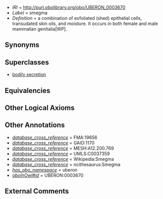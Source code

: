  * *IRI* = http://purl.obolibrary.org/obo/UBERON_0003670
 * *Label* = smegma
 * *Definition* = a combination of exfoliated (shed) epithelial cells, transudated skin oils, and moisture. It occurs in both female and male mammalian genitalia[WP].

## Synonyms


## Superclasses

 * [bodily secretion](../../UBERON/56/UBERON_0000456.md)

## Equivalencies


## Other Logical Axioms


## Other Annotations

 * *[database_cross_reference](../../ef/oboInOwl#hasDbXref.md)* = FMA:19656
 * *[database_cross_reference](../../ef/oboInOwl#hasDbXref.md)* = GAID:1170
 * *[database_cross_reference](../../ef/oboInOwl#hasDbXref.md)* = MESH:A12.200.769
 * *[database_cross_reference](../../ef/oboInOwl#hasDbXref.md)* = UMLS:C0037359
 * *[database_cross_reference](../../ef/oboInOwl#hasDbXref.md)* = Wikipedia:Smegma
 * *[database_cross_reference](../../ef/oboInOwl#hasDbXref.md)* = ncithesaurus:Smegma
 * *[has_obo_namespace](../../ce/oboInOwl#hasOBONamespace.md)* = uberon
 * *[oboInOwl#id](../../id/oboInOwl#id.md)* = UBERON:0003670

## External Comments

